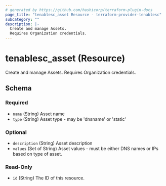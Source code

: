 ```yaml
---
# generated by https://github.com/hashicorp/terraform-plugin-docs
page_title: "tenablesc_asset Resource - terraform-provider-tenablesc"
subcategory: ""
description: |-
  Create and manage Assets.
  Requires Organization credentials.
---
```


# tenablesc_asset (Resource)

Create and manage Assets.
Requires Organization credentials.



<!-- schema generated by tfplugindocs -->
## Schema

### Required

- `name` (String) Asset name
- `type` (String) Asset type - may be 'dnsname' or 'static'

### Optional

- `description` (String) Asset description
- `values` (Set of String) Asset values - must be either DNS names or IPs based on type of asset.

### Read-Only

- `id` (String) The ID of this resource.


